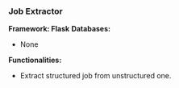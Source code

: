 ### Job Extractor

**Framework: Flask**
**Databases:**
- None

**Functionalities:**
- Extract structured job from unstructured one.
